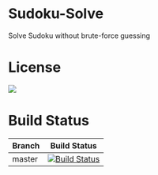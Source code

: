 # Sudoku-Solve
Solve Sudoku without brute-force guessing

# License
[![](https://img.shields.io/badge/license-GPL--3.0-blue.svg)](https://github.com/JAMESY9868/Sudoku-Solve/blob/master/LICENSE)

# Build Status
Branch | Build Status
-------|-------------
master | [![Build Status](https://travis-ci.org/JAMESY9868/Sudoku-Solve.svg?branch=master)](https://travis-ci.org/JAMESY9868/Sudoku-Solve)

